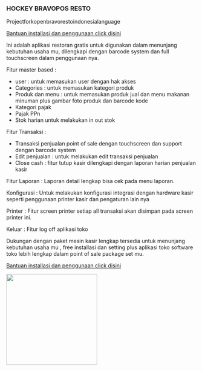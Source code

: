 ### HOCKEY BRAVOPOS RESTO

Projectforkopenbravorestoindonesialanguage 

[Bantuan installasi dan penggunaan click disini](https://www.hockeycomputindo.com/2020/04/aplikasi-restoran-gratis-download-full.html)

Ini adalah aplikasi restoran gratis untuk digunakan dalam menunjang kebutuhan usaha mu, dilengkapi dengan barcode system dan full touchscreen dalam penggunaan nya.

Fitur master based : 
- user : untuk memasukan user dengan hak akses
- Categories : untuk memasukan kategori produk
- Produk dan menu : untuk memasukan produk jual dan menu makanan minuman plus gambar foto produk dan barcode kode
- Kategori pajak
- Pajak PPn
- Stok harian untuk melakukan in out stok

Fitur Transaksi :
- Transaksi penjualan point of sale dengan touchscreen dan support dengan barcode system
- Edit penjualan : untuk melakukan edit transaksi penjualan
- Close cash : fitur tutup kasir dilengkapi dengan laporan harian penjualan kasir

Fitur Laporan : Laporan detail lengkap bisa cek pada menu laporan.

Konfigurasi : Untuk melakukan konfigurasi integrasi dengan hardware kasir seperti penggunaan printer kasir dan pengaturan lain nya

Printer : Fitur screen printer setiap all transaksi akan disimpan pada screen printer ini.

Keluar : Fitur log off aplikasi toko

Dukungan dengan paket mesin kasir lengkap tersedia untuk menunjang kebutuhan usaha mu , free installasi dan setting plus aplikasi toko software toko lebih lengkap dalam point of sale package set mu.

[Bantuan installasi dan penggunaan click disini](https://www.hockeycomputindo.com/2020/04/aplikasi-restoran-gratis-download-full.html)

<a href="https://www.buymeacoffee.com/axcora"><img width="240" src="https://blogger.googleusercontent.com/img/b/R29vZ2xl/AVvXsEgIA9HMwkK8kr7uRwVNxnhXsLQsJHxQQYVSzqCAaK58OpJOiTlzbIX7eEwS_VpJ3oEG-xrmVEl2WKqGvB_o-KjyBGTbbjFHM_bN2Jce9g3FTnt2ZJViwcvB9DHPOKPEMCl7jTQRVWKPw_ETloH7_CK8Xr09SSNNx22xnfGjViwdEsGtR-yGrLmr-JUGHA/s1090/bmc-button.png"/></a>

